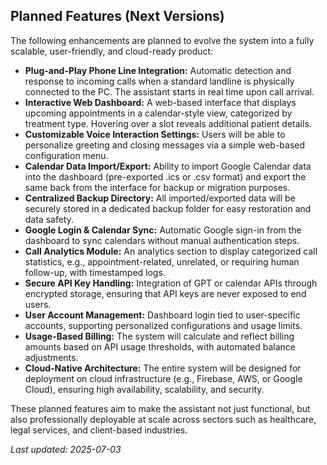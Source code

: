 ## Planned Features (Next Versions)

The following enhancements are planned to evolve the system into a fully scalable, user-friendly, and cloud-ready product:

- **Plug-and-Play Phone Line Integration:** Automatic detection and response to incoming calls when a standard landline is physically connected to the PC. The assistant starts in real time upon call arrival.
- **Interactive Web Dashboard:** A web-based interface that displays upcoming appointments in a calendar-style view, categorized by treatment type. Hovering over a slot reveals additional patient details.
- **Customizable Voice Interaction Settings:** Users will be able to personalize greeting and closing messages via a simple web-based configuration menu.
- **Calendar Data Import/Export:** Ability to import Google Calendar data into the dashboard (pre-exported .ics or .csv format) and export the same back from the interface for backup or migration purposes.
- **Centralized Backup Directory:** All imported/exported data will be securely stored in a dedicated backup folder for easy restoration and data safety.
- **Google Login & Calendar Sync:** Automatic Google sign-in from the dashboard to sync calendars without manual authentication steps.
- **Call Analytics Module:** An analytics section to display categorized call statistics, e.g., appointment-related, unrelated, or requiring human follow-up, with timestamped logs.
- **Secure API Key Handling:** Integration of GPT or calendar APIs through encrypted storage, ensuring that API keys are never exposed to end users.
- **User Account Management:** Dashboard login tied to user-specific accounts, supporting personalized configurations and usage limits.
- **Usage-Based Billing:** The system will calculate and reflect billing amounts based on API usage thresholds, with automated balance adjustments.
- **Cloud-Native Architecture:** The entire system will be designed for deployment on cloud infrastructure (e.g., Firebase, AWS, or Google Cloud), ensuring high availability, scalability, and security.

These planned features aim to make the assistant not just functional, but also professionally deployable at scale across sectors such as healthcare, legal services, and client-based industries.

_Last updated: 2025-07-03_
